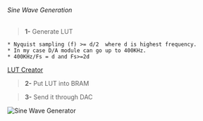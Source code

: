 ###### Sine Wave Generation

> **1-** Generate LUT

	* Nyquist sampling (f) >= d/2  where d is highest frequency.
	* In my case D/A module can go up to 400KHz.
	* 400KHz/Fs = d and Fs>=2d
	
[LUT Creator](https://daycounter.com/Calculators/Sine-Generator-Calculator.phtml)

> **2-** Put LUT into BRAM

> **3-** Send it through DAC

![Sine Wave Generator](https://github.com/kendimce/fpga/blob/master/sine_wave/files/modelsim.png "Simulator")
